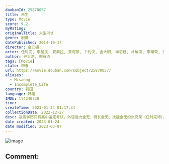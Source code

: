 ```yaml
---
doubanId: 25870057
title: 未生
type: Movie
score: 9.2
myRating: 
originalTitle: 未生미생
genre: 剧情
datePublished: 2014-10-17
director: 金元锡
actor: 任时完, 李星民, 姜素拉, 姜河那, 卞约汉, 金大明, 申恩廷, 朴解浚, 李璟荣, 尹仲勋, 崔奎华, 金熙元, 全锡浩, 太仁镐, 金钟寿, 孙钟学, 成秉淑, 吴珉锡, 丁世亨, 孟奉鶴, 朴振修, 赵贤植, 严志满, 李贞敏, 李时媛, 崔英, 南明烈, 宋英才, 洪熙源, 徐胤雅, 金艺俊, 金浩昌, 朴河俊, 申在勋, 郑锡勇, 武镇圣, 金佳英, 吴政世, 尹海周, 金元海, 李钟郁, 朴秀妍, 吳允紅, 郭仁俊, 宋英奎, 李成俊, 崔载雄, 李俊赫, 许栋元, 金钟秀, 郑熙泰, 郑东奎, 柳泰浩, 车顺裴, 张赫镇, 朴努植, 刘在明, 郑秀英, 黄锡晶
author: 尹太浩, 郑有贞
tags: [Movie]
state: 想看
url: https://movie.douban.com/subject/25870057/
aliases:
  - Misaeng
  - Incomplete_Life
country: 韩国
language: 韩语
IMDb: tt4240730
time: 
createTime: 2023-01-24 01:17:34
collectionDate: 2022-12-27
desc: 最高学历只有高中鉴定考试，外语能力全无、特长全无、技能全无的张克莱（任时完饰），孤独的人生里除了围棋一无所长。少年时因为家庭变故，报考韩国棋院研究生落选后，一直自暴自弃、碌碌无为。在26岁还在打零工...
date created: 2023-01-24
date modified: 2023-03-07
---
```


![image](p2217599066.jpg)

Comment:
---
